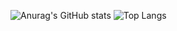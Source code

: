 ![Anurag's GitHub stats](https://github-readme-stats.vercel.app/api?username=luangaldinodev&show_icons=true&theme=merko)
![Top Langs](https://github-readme-stats.vercel.app/api/top-langs/?username=luangaldinodev&hide_progress=true)

